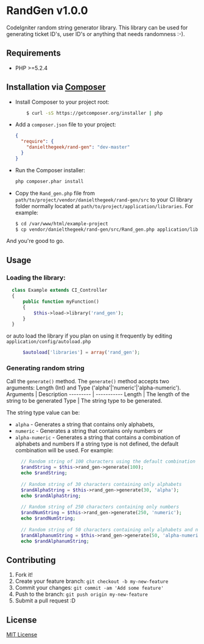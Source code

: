 # RandGen v1.0.0
CodeIgniter random string generator library.
This library can be used for generating ticket ID's, user ID's or anything that needs randomness :-).

## Requirements
* PHP >=5.2.4

## Installation via [Composer](http://getcomposer.org/)
* Install Composer to your project root:
    ```bash
        $ curl -sS https://getcomposer.org/installer | php
    ```
* Add a `composer.json` file to your project:
    ```json
    {
      "require": {
        "danielthegeek/rand-gen": "dev-master"
      }
    }
    ```
* Run the Composer installer:
    ```bash
    php composer.phar install
    ```
* Copy the `Rand_gen.php` file from `path/to/project/vendor/danielthegeek/rand-gen/src` to your CI library folder normally located at `path/to/project/application/libraries`. For example:
    ```bash
    $ cd /var/www/html/example-project
    $ cp vendor/danielthegeek/rand-gen/src/Rand_gen.php application/libraries
    ```
And you're good to go.

## Usage

### Loading the library:
  ```php
    class Example extends CI_Controller 
    {
        public function myFunction()
        {
            $this->load->library('rand_gen');
        }
    }
  ```
or auto load the library if you plan on using it frequently by editing `application/config/autoload.php`
  ```php
        $autoload['libraries'] = array('rand_gen');
  ```
### Generating random string
Call the `generate()` method. The `generate()` method accepts two arguments: Length (Int)  and Type ('alpha'|'numeric'|'alpha-numeric').
Arguments | Description
--------- | -----------
Length | The length of the string to be generated
Type | The string type to be generated.

The string type value can be: 
* `alpha` - Generates a string that contains only alphabets, 
* `numeric` - Generates a string that contains only numbers or 
* `alpha-numeric` - Generates a string that contains a combination of alphabets and numbers
If a string type is not defined, the default combination will be used.
For example:
  ```php
    // Random string of 100 characters using the default combination
    $randString = $this->rand_gen->generate(100);
    echo $randString;
    
    // Random string of 30 characters containing only alphabets
    $randAlphaString = $this->rand_gen->generate(30, 'alpha');
    echo $randAlphaString;
    
    // Random string of 250 characters containing only numbers
    $randNumString = $this->rand_gen->generate(250, 'numeric');
    echo $randNumString;
    
    // Random string of 50 characters containing only alphabets and numbers
    $randAlphanumString = $this->rand_gen->generate(50, 'alpha-numeric');
    echo $randAlphanumString; 
  ```

## Contributing

1. Fork it!
2. Create your feature branch: `git checkout -b my-new-feature`
3. Commit your changes: `git commit -am 'Add some feature'`
4. Push to the branch: `git push origin my-new-feature`
5. Submit a pull request :D

## License

[MIT License](http://opensource.org/licenses/MIT)

